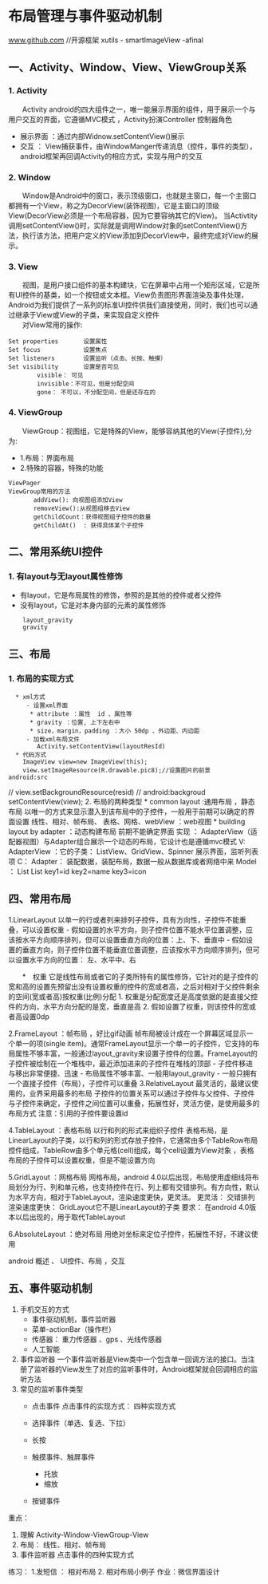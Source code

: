 # 布局管理与事件驱动机制
www.github.com //开源框架  xutils - smartImageView -afinal  
## 一、Activity、Window、View、ViewGroup关系
### 1. Activity
&emsp;&emsp;Activity android的四大组件之一，唯一能展示界面的组件，用于展示一个与用户交互的界面，它遵循MVC模式 ，Activity扮演Controller 控制器角色<br>
- 展示界面  ：通过内部Widnow.setContentView()展示
- 交互 ： View捕获事件，由WindowManger传递消息（控件，事件的类型），android框架再回调Activity的相应方式，实现与用户的交互
### 2. Window
&emsp;&emsp;Window是Android中的窗口，表示顶级窗口，也就是主窗口，每一个主窗口都拥有一个View，称之为DecorView(装饰视图)，它是主窗口的顶级View(DecorView必须是一个布局容器，因为它要容纳其它的View)。 当Activtity调用setContentView()时，实际就是调用Window对象的setContentView()方法，执行该方法，把用户定义的View添加到DecorView中，最终完成对View的展示。<br>
### 3. View
&emsp;&emsp;视图，是用户接口组件的基本构建块，它在屏幕中占用一个矩形区域，它是所有UI控件的基类，如一个按钮或文本框。View负责图形界面渲染及事件处理，Android为我们提供了一系列的标准UI控件供我们直接使用，同时，我们也可以通过继承于View或View的子类，来实现自定义控件<br>
&emsp;&emsp;对View常用的操作:<br>
```
Set properties       设置属性  
Set focus            设置焦点
Set listeners        设置监听（点击、长按、触摸）
Set visibility       设置是否可见
        visible： 可见
        invisible：不可见，但是分配空间
        gone： 不可以，不分配空间，但是还存在的
```
### 4. ViewGroup
&emsp;&emsp;ViewGroup：视图组，它是特殊的View，能够容纳其他的View(子控件),分为:<br>
- 1.布局：界面布局
- 2.特殊的容器，特殊的功能

```
ViewPager
ViewGroup常用的方法
       addView(): 向视图组添加View
       removeView():从视图组移去View
       getChildCount：获得视图组子控件的数量
       getChildAt()  : 获得具体某个子控件
```
## 二、常用系统UI控件
### 1. 有layout与无layout属性修饰
- 有layout，它是布局属性的修饰，参照的是其他的控件或者父控件
- 没有layout，它是对本身内部的元素的属性修饰

```
    layout_gravity
    gravity
```
   

## 三、布局
### 1.  布局的实现方式 
      * xml方式
         - 设置xml界面
          * attribute ：属性  id 、属性等
          * gravity ：位置, 上下左右中
          * size，margin，padding ：大小 50dp 、外边距、内边距
         - 加载xml布局文件
            Activity.setContentView(layoutResId)
      * 代码方式
        ImageView view=new ImageView(this);
		view.setImageResource(R.drawable.pic8);//设置图片的前景   android:src 
//		view.setBackgroundResource(resid) // android:backgroud
		setContentView(view);
   2.  布局的两种类型
      * common layout :通用布局 ，静态布局
         以唯一的方式来显示潜入到该布局中的子控件，一般用于前期可以确定的界面设置
        线性、相对、帧布局、 表格、网格、webView ：web视图
      * building layout by adapter ：动态构建布局
         前期不能确定界面
       实现 ： AdapterView（适配器视图）与Adapter组合展示一个动态的布局，它设计也是遵循mvc模式
          V: AdapterView ：它的子类： ListView、GridView、Spinner 
              展示界面，监听列表项
          C： Adapter： 装配数据，装配布局，数据一般从数据库或者网络中来
          Model ： List<Contact> 
                   List<Map>  key1=id   key2=name  key3=icon
           
## 四、常用布局

   1.LinearLayout 
      以单一的行或者列来排列子控件，具有方向性，子控件不能重叠，可以设置权重
      - 假如设置的水平方向，则子控件位置不能水平位置调整，应该按水平方向顺序排列，但可以设置垂直方向的位置：上、下、垂直中
      - 假如设置的垂直方向，则子控件位置不能垂直位置调整，应该按水平方向顺序排列，但可以设置水平方向的位置： 左、水平中、右
    
　　*　权重
     它是线性布局或者它的子类所特有的属性修饰，它针对的是子控件的宽和高的设置先预留出没有设置权重的控件的宽或者高，之后对相对于父控件剩余的空间(宽或者高)按权重(比例)分配
	    1. 权重是分配宽度还是高度依据的是直接父控件的方向，水平方向分配的是宽，垂直是高
	    2. 假如设置了权重，则该控件的宽或者高设置0dp 
    
   2.FrameLayout ：帧布局 ，好比gif动画
       帧布局被设计成在一个屏幕区域显示一个单一的项(single item)。通常FrameLayout显示一个单一的子控件，它支持的布局属性不够丰富，一般通过layout_gravity来设置子控件的位置。FrameLayout的子控件被绘制在一个堆栈中，最近添加进来的子控件在堆栈的顶部
         - 子控件移进与移出非常便捷、迅速
         - 布局属性不够丰富、一般用layout_gravity
         - 一般只拥有一个直接子控件（布局），子控件可以重叠
   3.RelativeLayout
     最灵活的，最建议使用的，业界采用最多的布局
     子控件的位置关系可以通过子控件与父控件、子控件与子控件来确定，子控件之间位置可以重叠，拓展性好，灵活方便，是使用最多的布局方式
      注意：引用的子控件要设置id
   
   
   4.TableLayout ：表格布局
     以行和列的形式来组织子控件
      表格布局，是LinearLayout的子类，以行和列的形式存放子控件，它通常由多个TableRow布局控件组成，TableRow由多个单元格(cell)组成，每个cell设置为View对象 ，表格布局的子控件可以设置权重，但是不能设置方向

   5.GridLayout ：网格布局
    网格布局，android 4.0以后出现，布局使用虚细线将布局划分为行、列和单元格，也支持控件在行、列上都有交错排列。有方向性，默认为水平方向，相对于TableLayout，渲染速度更快，更灵活。
      更灵活： 交错排列
      渲染速度更快： GridLayout它不是LinearLayout的子类
      要求： 在android 4.0版本以后出现的，用于取代TableLayout

   6.AbsoluteLayout ：绝对布局
     用绝对坐标来定位子控件，拓展性不好，不建议使用


 android 概述 、 UI控件、布局 ，交互

## 五、事件驱动机制

   1. 手机交互的方式
       - 事件驱动机制，事件监听器
       - 菜单-actionBar（操作栏）
       - 传感器： 重力传感器 、gps 、光线传感器
       - 人工智能 
   2. 事件监听器
      一个事件监听器是View类中一个包含单一回调方法的接口。当注册了监听器的View发生了对应的监听事件时，Android框架就会回调相应的监听方法
   3. 常见的监听事件类型
      - 点击事件 
        点击事件的实现方式： 四种实现方式
         
      - 选择事件（单选、复选、下拉）
      - 长按
      - 触摸事件、触屏事件
        - 托放
        - 缩放
      - 按键事件 

重点：
  1. 理解 Activity-Window-ViewGroup-View
  2. 布局： 线性、相对、帧布局
  3. 事件监听器
     点击事件的四种实现方式

练习：
   1.发短信 ： 相对布局
   2. 相对布局小例子
作业：微信界面设计
   
      
